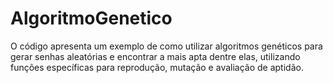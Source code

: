 # AlgoritmoGenetico
O código apresenta um exemplo de como utilizar algoritmos genéticos para gerar senhas aleatórias e encontrar a mais apta dentre elas, utilizando funções específicas para reprodução, mutação e avaliação de aptidão.
